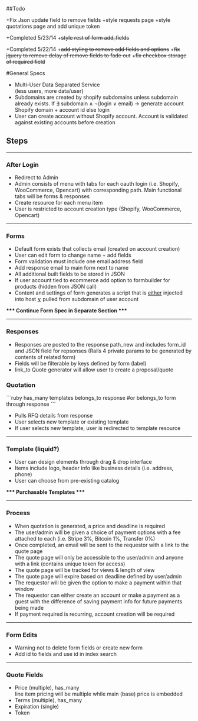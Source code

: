 ##Todo

+Fix Json update field to remove fields
+style requests page
+style quotations page and add unique token

+Completed 5/23/14
+~~style rest of form add_fields~~

+Completed 5/22/14
+~~add styling to remove add fields and options~~
+~~fix jquery to remove delay of remove fields to fade out~~
+~~fix checkbox storage of required field~~

#General Specs

<ul>
	<li>Multi-User Data Separated Service <br><span>(less users, more data/user)</span></li>
	<li>Subdomains are created by shopify subdomains unless subdomain already exists. If &exist; subdomain &and; &not;(login &or; email) &rarr; generate account Shopify domain + account id else login</li>
	<li>User can create account without Shopify account. Account is validated against existing accounts before creation</li>
</ul>

<h2>Steps</h2>

<hr>

<h3>After Login</h3>
<ul>
	<li>Redirect to Admin</li>
	<li>Admin consists of menu with tabs for each oauth login (i.e. Shopify, WooCommerce, Opencart) with corresponding path. Main functional tabs will be forms &amp; responses</li>
	<li>Create resource for each menu item</li>
	<li>User is restricted to account creation type (Shopify, WooCommerce, Opencart)</li>
</ul>

<hr>

<h3>Forms</h3>
<ul>
	<li>Default form exists that collects email (created on account creation)</li>
	<li>User can edit form to change name + add fields</li>
	<li>Form validation must include one email address field</li>
	<li>Add response email to main form next to name</li>
	<li>All additional built fields to be stored in JSON</li>
	<li>If user account tied to ecommerce add option to formbuilder for products (hidden from JSON call)</li>
	<li>Content and settings of form generates a script that is <u>either</u> injected into host <u>&or;</u> pulled from subdomain of user account</li>
</ul>
<p><strong>*** Continue Form Spec in Separate Section ***</strong></p>

<hr>

<h3>Responses</h3>
<ul>
	<li>Responses are posted to the response path_new and includes form_id and JSON field for repsonses (Rails 4 private params to be generated by contents of related form)</li>
	<li>Fields will be filterable by keys defined by form (label)</li>
	<li>link_to Quote generator will allow user to create a proposal/quote</li>
</ul>

<h3>Quotation</h3>
```ruby
has_many templates
belongs_to response
#or
belongs_to form through response
```
<ul>
	<li>Pulls RFQ details from response</li>
	<li>User selects new template or existing template</li>
	<li>If user selects new template, user is redirected to template resource</li>
</ul>

<hr>

<h3>Template (liquid?)</h3>
<ul>
	<li>User can design elements through drag &amp; drop interface</li>
	<li>Items include logo, header info like business details (i.e. address, phone)</li>
	<li>User can choose from pre-existing catalog</li>
</ul>

<p><strong>*** Purchasable Templates ***</strong></p>

<hr>

<h3>Process</h3>
<ul>
	<li>When quotation is generated, a price and deadline is required</li>
	<li>The user/admin will be given a choice of payment options with a fee attached to each (i.e. Stripe 3%, Bitcoin 1%, Transfer 0%)</li>
	<li>Once completed, an email will be sent to the requestor with a link to the quote page</li>
	<li>The quote page will only be accessible to the user/admin and anyone with a link (contains unique token for access)</li>
	<li>The quote page will be tracked for views &amp; length of view</li>
	<li>The quote page will expire based on deadline defined by user/admin</li>
	<li>The requestor will be given the option to make a payment within that window</li>
	<li>The requestor can either create an account or make a payment as a guest with the difference of saving payment info for future payments being made</li>
	<li>If payment required is recurring, account creation will be required</li>
</ul>

<hr>

<h3>Form Edits</h3>
<ul>
	<li>Warning not to delete form fields or create new form</li>
	<li>Add id to fields and use id in index search</li>
</ul>

<hr>

<h3>Quote Fields</h3>
<ul>
	<li>Price (multiple), has_many <br><span>line item pricing will be multiple while main (base) price is embedded</span></li>
	<li>Terms (multiple), has_many</li>
	<li>Expiration (single)</li>
	<li>Token</li>
</ul>